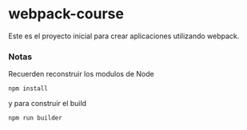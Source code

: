 # webpack-course
Este es el proyecto inicial para crear aplicaciones utilizando webpack.

### Notas
Recuerden reconstruir los modulos de Node
```
npm install
```

y para construir el build

```
npm run builder
```